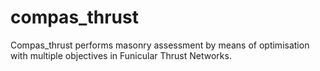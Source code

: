 # compas_thrust

Compas_thrust performs masonry assessment by means of optimisation with multiple objectives in Funicular Thrust Networks.

